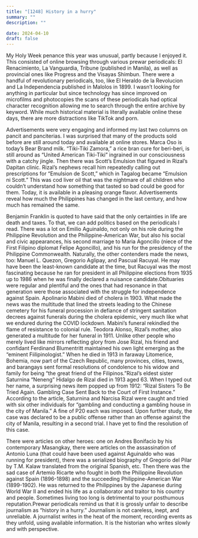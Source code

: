 ```yaml
---
title: "[1248] History in a hurry"
summary: ""
description: ""

date: 2024-04-10
draft: false
---
```


My Holy Week penance this year was unusual, partly because I enjoyed it. This consisted of online browsing through various prewar periodicals: El Renacimiento, La Vanguardia, Tribune (published in Manila), as well as provincial ones like Progress and the Visayas Shimbun. There were a handful of revolutionary periodicals, too, like El Heraldo de la Revolucion and La Independencia published in Malolos in 1899. I wasn’t looking for anything in particular but since technology has since improved on microfilms and photocopies the scans of these periodicals had optical character recognition allowing me to search through the entire archive by keyword. While much historical material is literally available online these days, there are more distractions like TikTok and porn.

Advertisements were very engaging and informed my last two columns on pancit and panciterias. I was surprised that many of the products sold before are still around today and available at online stores. Marca Oso is today’s Bear Brand milk. “Tiki-Tiki Zamora,” a rice bran cure for beri-beri, is still around as “United American Tiki-Tiki” ingrained in our consciousness with a catchy jingle. Then there was Scott’s Emulsion that figured in Rizal’s Dapitan clinic. Rizal’s nephews recall him repeatedly calling out prescriptions for “Emulsion de Scott,” which in Tagalog became “Emulsion ni Scott.” This was cod liver oil that was the nightmare of all children who couldn’t understand how something that tasted so bad could be good for them. Today, it is available in a pleasing orange flavor. Advertisements reveal how much the Philippines has changed in the last century, and how much has remained the same.

Benjamin Franklin is quoted to have said that the only certainties in life are death and taxes. To that, we can add politics based on the periodicals I read. There was a lot on Emilio Aguinaldo, not only on his role during the Philippine Revolution and the Philippine-American War, but also his social and civic appearances, his second marriage to Maria Agoncillo (niece of the First Filipino diplomat Felipe Agoncillo), and his run for the presidency of the Philippine Commonwealth. Naturally, the other contenders made the news, too: Manuel L. Quezon, Gregorio Aglipay, and Pascual Racuyal. He may have been the least-known candidate at the time, but Racuyal was the most fascinating because he ran for president in all Philippine elections from 1935 up to 1986 when he was finally declared a nuisance candidate.Obituaries were regular and plentiful and the ones that had resonance in that generation were those associated with the struggle for independence against Spain. Apolinario Mabini died of cholera in 1903. What made the news was the multitude that lined the streets leading to the Chinese cemetery for his funeral procession in defiance of stringent sanitation decrees against funerals during the cholera epidemic, very much like what we endured during the COVID lockdown. Mabini’s funeral rekindled the flame of resistance to colonial rule. Teodora Alonso, Rizal’s mother, also generated a multitude for her funeral in 1911. Unlike other people who merely lived like mirrors reflecting glory from Jose Rizal, his friend and confidant Ferdinand Blumentritt maintained his own light emerging as the “eminent Fiilipinologist.” When he died in 1913 in faraway Litomerice, Bohemia, now part of the Czech Republic, many provinces, cities, towns, and barangays sent formal resolutions of condolence to his widow and family for being “the great friend of the Filipinos.”Rizal’s eldest sister Saturnina “Neneng” Hidalgo de Rizal died in 1913 aged 63. When I typed out her name, a surprising news item popped up from 1912: “Rizal Sisters To Be Tried Again. Gambling Case Sent Back to the Court of First Instance.” According to the article, Saturnina and Narcisa Rizal were caught and tried with six other individuals for “gambling and conducting a gambling house in the city of Manila.” A fine of P20 each was imposed. Upon further study, the case was declared to be a public offense rather than an offense against the city of Manila, resulting in a second trial. I have yet to find the resolution of this case.

There were articles on other heroes: one on Andres Bonifacio by his contemporary Masangkay, there were articles on the assassination of Antonio Luna (that could have been used against Aguinaldo who was running for president), there was a serialized biography of Gregorio del Pilar by T.M. Kalaw translated from the original Spanish, etc. Then there was the sad case of Artemio Ricarte who fought in both the Philippine Revolution against Spain (1896-1898) and the succeeding Philippine-American War (1899-1902). He was returned to the Philippines by the Japanese during World War II and ended his life as a collaborator and traitor to his country and people. Sometimes living too long is detrimental to your posthumous reputation.Prewar periodicals remind us that it is grossly unfair to describe journalism as “history in a hurry.” Journalism is not careless, inept, and unreliable. A journalist writes in the heat of the moment, recording events as they unfold, using available information. It is the historian who writes slowly and with perspective.
